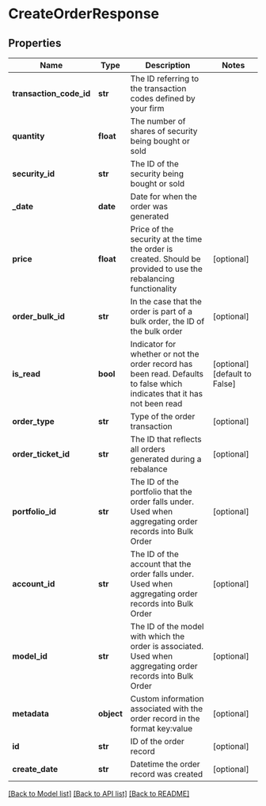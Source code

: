 # CreateOrderResponse

## Properties
Name | Type | Description | Notes
------------ | ------------- | ------------- | -------------
**transaction_code_id** | **str** | The ID referring to the transaction codes defined by your firm | 
**quantity** | **float** | The number of shares of security being bought or sold | 
**security_id** | **str** | The ID of the security being bought or sold | 
**_date** | **date** | Date for when the order was generated | 
**price** | **float** | Price of the security at the time the order is created. Should be provided to use the rebalancing functionality | [optional] 
**order_bulk_id** | **str** | In the case that the order is part of a bulk order, the ID of the bulk order | [optional] 
**is_read** | **bool** | Indicator for whether or not the order record has been read. Defaults to false which indicates that it has not been read | [optional] [default to False]
**order_type** | **str** | Type of the order transaction | [optional] 
**order_ticket_id** | **str** | The ID that reflects all orders generated during a rebalance | [optional] 
**portfolio_id** | **str** | The ID of the portfolio that the order falls under. Used when aggregating order records into Bulk Order | [optional] 
**account_id** | **str** | The ID of the account that the order falls under. Used when aggregating order records into Bulk Order | [optional] 
**model_id** | **str** | The ID of the model with which the order is associated. Used when aggregating order records into Bulk Order | [optional] 
**metadata** | **object** | Custom information associated with the order record in the format key:value | [optional] 
**id** | **str** | ID of the order record | [optional] 
**create_date** | **str** | Datetime the order record was created | [optional] 

[[Back to Model list]](../README.md#documentation-for-models) [[Back to API list]](../README.md#documentation-for-api-endpoints) [[Back to README]](../README.md)


